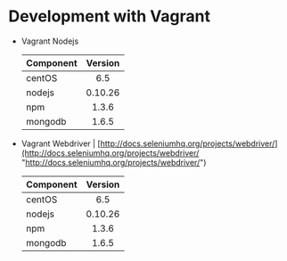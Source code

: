 Development with Vagrant
===========
- Vagrant Nodejs

    | Component     | Version       |
    | ------------- |:-------------:|
    | centOS        | 6.5           |
    | nodejs        | 0.10.26       |
    | npm           | 1.3.6         |
    | mongodb       | 1.6.5         |
    
- Vagrant Webdriver | [http://docs.seleniumhq.org/projects/webdriver/](http://docs.seleniumhq.org/projects/webdriver/ "http://docs.seleniumhq.org/projects/webdriver/")

    | Component     | Version       |
    | ------------- |:-------------:|
    | centOS        | 6.5           |
    | nodejs        | 0.10.26       |
    | npm           | 1.3.6         |
    | mongodb       | 1.6.5         |
